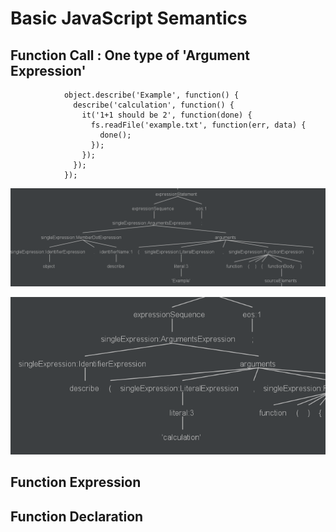 # Basic JavaScript Semantics

## Function Call : One type of 'Argument Expression'

~~~
            object.describe('Example', function() {
              describe('calculation', function() {
                it('1+1 should be 2', function(done) {
                  fs.readFile('example.txt', function(err, data) {
                    done();
                  });
                });
              });
            });
~~~
![function_call_with_member_access](function_call_with_member_access.png)

![function_call](function_call.png)

## Function Expression

## Function Declaration